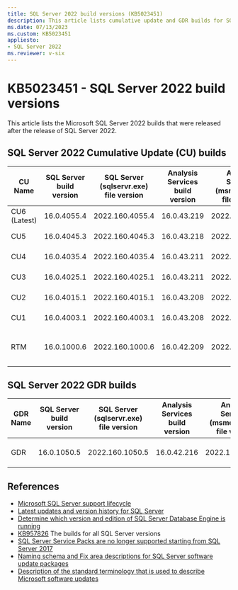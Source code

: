 ```yaml
---
title: SQL Server 2022 build versions (KB5023451)
description: This article lists cumulative update and GDR builds for SQL Server 2022.
ms.date: 07/13/2023
ms.custom: KB5023451
appliesto:
- SQL Server 2022
ms.reviewer: v-six
---
```

# KB5023451 - SQL Server 2022 build versions

This article lists the Microsoft SQL Server 2022 builds that were released after the release of SQL Server 2022.

## SQL Server 2022 Cumulative Update (CU) builds

| CU Name | SQL Server build version | SQL Server (sqlservr.exe) file version | Analysis Services build version | Analysis Services (msmdsrv.exe) file version | Knowledge Base number | Release date |
|---------------|--------------------------|----------------------------------------|---------------------------------|----------------------------------------------|-----------------------|--------------------|
| CU6 (Latest) | 16.0.4055.4 | 2022.160.4055.4 | 16.0.43.219 | 2022.160.43.219 | [KB5027505](cumulativeupdate6.md) | July 13, 2023|
| CU5 | 16.0.4045.3 | 2022.160.4045.3 | 16.0.43.218 | 2022.160.43.218 | [KB5026806](cumulativeupdate5.md) | June 15, 2023|
| CU4 | 16.0.4035.4 | 2022.160.4035.4 | 16.0.43.211 | 2022.160.43.211 | [KB5026717](cumulativeupdate4.md) | May 11, 2023|
| CU3 | 16.0.4025.1 | 2022.160.4025.1 | 16.0.43.211 | 2022.160.43.211 | [KB5024396](cumulativeupdate3.md) | April 13, 2023|
| CU2 | 16.0.4015.1 | 2022.160.4015.1 | 16.0.43.208 | 2022.160.43.208 | [KB5023127](cumulativeupdate2.md) | March 15, 2023|
| CU1 | 16.0.4003.1 | 2022.160.4003.1| 16.0.43.208 | 2022.160.43.208 | [KB5022375](cumulativeupdate1.md) | February 16, 2023|
| RTM | 16.0.1000.6 | 2022.160.1000.6| 16.0.42.209 | 2022.160.42.209 | [SQL Server 2022 release notes](/sql/sql-server/sql-server-2022-release-notes) | November 16, 2022|

## SQL Server 2022 GDR builds

| GDR Name| SQL Server build version | SQL Server (sqlservr.exe) file version | Analysis Services build version | Analysis Services (msmdsrv.exe) file version | Knowledge Base number | Release date|
|-------------------------|--------------------------|----------------------------------------|---------------------------------|----------------------------------------------|-----------------------|-------------------|
| GDR | 16.0.1050.5 | 2022.160.1050.5 | 16.0.42.216 | 2022.160.42.216 | [KB5021522](https://support.microsoft.com/help/5021522) | February 14, 2023|

## References

- [Microsoft SQL Server support lifecycle](https://support.microsoft.com/lifecycle/?c2=1044)
- [Latest updates and version history for SQL Server](../download-and-install-latest-updates.md)
- [Determine which version and edition of SQL Server Database Engine is running](../find-my-sql-version.md)
- [KB957826](https://support.microsoft.com/help/957826) The builds for all SQL Server versions
- [SQL Server Service Packs are no longer supported starting from SQL Server 2017](https://support.microsoft.com/help/4041553)
- [Naming schema and Fix area descriptions for SQL Server software update packages](../../database-engine/install/windows/naming-schema-and-fix-area.md)
- [Description of the standard terminology that is used to describe Microsoft software updates](../../../windows-client/deployment/standard-terminology-software-updates.md)
